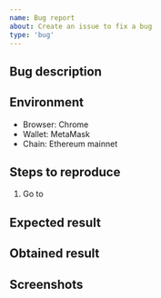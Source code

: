 ```yaml
---
name: Bug report
about: Create an issue to fix a bug
type: 'bug'
---
```


<!--
BEFORE SUBMITTING: Please search to make sure this issue hasn't been reported already
-->

## Bug description

## Environment

- Browser: Chrome
- Wallet: MetaMask
- Chain: Ethereum mainnet

## Steps to reproduce

1.  Go to

## Expected result

## Obtained result

## Screenshots
